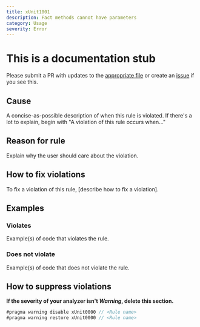 ```yaml
---
title: xUnit1001
description: Fact methods cannot have parameters
category: Usage
severity: Error
---
```


# This is a documentation stub

Please submit a PR with updates to the [appropriate file](https://github.com/xunit/xunit.analyzers/tree/master/docs/_rules) or create an [issue](https://github.com/xunit/xunit/issues) if you see this.

## Cause

A concise-as-possible description of when this rule is violated. If there's a lot to explain, begin with "A violation of this rule occurs when..."

## Reason for rule

Explain why the user should care about the violation.

## How to fix violations

To fix a violation of this rule, [describe how to fix a violation].

## Examples

### Violates

Example(s) of code that violates the rule.

### Does not violate

Example(s) of code that does not violate the rule.

## How to suppress violations

**If the severity of your analyzer isn't _Warning_, delete this section.**

```csharp
#pragma warning disable xUnit0000 // <Rule name>
#pragma warning restore xUnit0000 // <Rule name>
```
